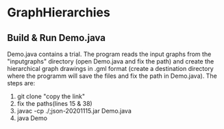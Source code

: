 # GraphHierarchies
## Build & Run Demo.java
Demo.java contains a trial. The program reads the input graphs from the "inputgraphs" directory (open Demo.java and fix the path) and create the hierarchical 
graph drawings in .gml format (create a destination directory where the programm will save the files and fix the path in Demo.java). The steps are:
1) git clone "copy the link"
2) fix the paths(lines 15 & 38)
3) javac -cp ./;json-20201115.jar Demo.java
4) java Demo
